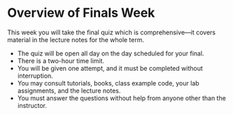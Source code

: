 # Overview of Finals Week

This week you will take the final quiz which is comprehensive&mdash;it covers material in the lecture notes for the whole term.

- The quiz will be open all day on the day scheduled for your final.
- There is a two-hour time limit.
- You will be given one attempt, and it must be completed without interruption.
- You may consult tutorials, books, class example code, your lab assignments, and the lecture notes.
- You must answer the questions without help from anyone other than the instructor.



